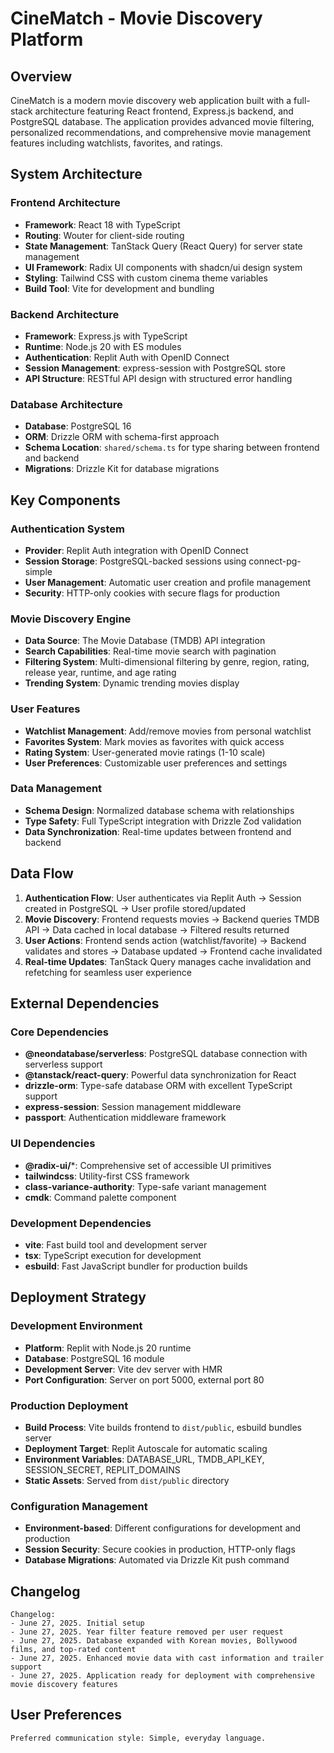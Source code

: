 # CineMatch - Movie Discovery Platform

## Overview

CineMatch is a modern movie discovery web application built with a full-stack architecture featuring React frontend, Express.js backend, and PostgreSQL database. The application provides advanced movie filtering, personalized recommendations, and comprehensive movie management features including watchlists, favorites, and ratings.

## System Architecture

### Frontend Architecture
- **Framework**: React 18 with TypeScript
- **Routing**: Wouter for client-side routing
- **State Management**: TanStack Query (React Query) for server state management
- **UI Framework**: Radix UI components with shadcn/ui design system
- **Styling**: Tailwind CSS with custom cinema theme variables
- **Build Tool**: Vite for development and bundling

### Backend Architecture
- **Framework**: Express.js with TypeScript
- **Runtime**: Node.js 20 with ES modules
- **Authentication**: Replit Auth with OpenID Connect
- **Session Management**: express-session with PostgreSQL store
- **API Structure**: RESTful API design with structured error handling

### Database Architecture
- **Database**: PostgreSQL 16
- **ORM**: Drizzle ORM with schema-first approach
- **Schema Location**: `shared/schema.ts` for type sharing between frontend and backend
- **Migrations**: Drizzle Kit for database migrations

## Key Components

### Authentication System
- **Provider**: Replit Auth integration with OpenID Connect
- **Session Storage**: PostgreSQL-backed sessions using connect-pg-simple
- **User Management**: Automatic user creation and profile management
- **Security**: HTTP-only cookies with secure flags for production

### Movie Discovery Engine
- **Data Source**: The Movie Database (TMDB) API integration
- **Search Capabilities**: Real-time movie search with pagination
- **Filtering System**: Multi-dimensional filtering by genre, region, rating, release year, runtime, and age rating
- **Trending System**: Dynamic trending movies display

### User Features
- **Watchlist Management**: Add/remove movies from personal watchlist
- **Favorites System**: Mark movies as favorites with quick access
- **Rating System**: User-generated movie ratings (1-10 scale)
- **User Preferences**: Customizable user preferences and settings

### Data Management
- **Schema Design**: Normalized database schema with relationships
- **Type Safety**: Full TypeScript integration with Drizzle Zod validation
- **Data Synchronization**: Real-time updates between frontend and backend

## Data Flow

1. **Authentication Flow**: User authenticates via Replit Auth → Session created in PostgreSQL → User profile stored/updated
2. **Movie Discovery**: Frontend requests movies → Backend queries TMDB API → Data cached in local database → Filtered results returned
3. **User Actions**: Frontend sends action (watchlist/favorite) → Backend validates and stores → Database updated → Frontend cache invalidated
4. **Real-time Updates**: TanStack Query manages cache invalidation and refetching for seamless user experience

## External Dependencies

### Core Dependencies
- **@neondatabase/serverless**: PostgreSQL database connection with serverless support
- **@tanstack/react-query**: Powerful data synchronization for React
- **drizzle-orm**: Type-safe database ORM with excellent TypeScript support
- **express-session**: Session management middleware
- **passport**: Authentication middleware framework

### UI Dependencies
- **@radix-ui/***: Comprehensive set of accessible UI primitives
- **tailwindcss**: Utility-first CSS framework
- **class-variance-authority**: Type-safe variant management
- **cmdk**: Command palette component

### Development Dependencies
- **vite**: Fast build tool and development server
- **tsx**: TypeScript execution for development
- **esbuild**: Fast JavaScript bundler for production builds

## Deployment Strategy

### Development Environment
- **Platform**: Replit with Node.js 20 runtime
- **Database**: PostgreSQL 16 module
- **Development Server**: Vite dev server with HMR
- **Port Configuration**: Server on port 5000, external port 80

### Production Deployment
- **Build Process**: Vite builds frontend to `dist/public`, esbuild bundles server
- **Deployment Target**: Replit Autoscale for automatic scaling
- **Environment Variables**: DATABASE_URL, TMDB_API_KEY, SESSION_SECRET, REPLIT_DOMAINS
- **Static Assets**: Served from `dist/public` directory

### Configuration Management
- **Environment-based**: Different configurations for development and production
- **Session Security**: Secure cookies in production, HTTP-only flags
- **Database Migrations**: Automated via Drizzle Kit push command

## Changelog

```
Changelog:
- June 27, 2025. Initial setup
- June 27, 2025. Year filter feature removed per user request
- June 27, 2025. Database expanded with Korean movies, Bollywood films, and top-rated content
- June 27, 2025. Enhanced movie data with cast information and trailer support
- June 27, 2025. Application ready for deployment with comprehensive movie discovery features
```

## User Preferences

```
Preferred communication style: Simple, everyday language.
```